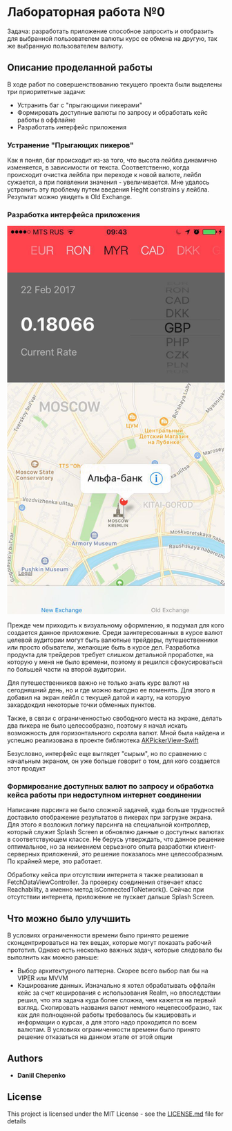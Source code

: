 # Лабораторная работа №0

Задача: разработать приложение способное запросить и отобразить для выбранной пользователем валюты курс ее обмена на другую, так же выбранную пользователем валюту.

## Описание проделанной работы

В ходе работ по совершенствованию текущего проекта были выделены три приоритетные задачи:
* Устранить баг с "прыгающими пикерами"
* Формировать доступные валюты по запросу и обработать кейс работы в оффлайне
* Разработать интерфейс приложения

### Устранение "Прыгающих пикеров"

Как я понял, баг происходит из-за того, что высота лейбла динамично изменяется, в зависимости от текста. Соответственно, когда происходит очистка лейбла при переходе к новой валюте, лейбл сужается, а при появлении значения - увеличивается. Мне удалось устранить эту проблему путем введения Heght constrains у лейбла. Результат можно увидеть в Old Exchange.


### Разработка интерфейса приложения

![Скриншот экрана](/Screenshots/exchange_screenshot.jpg)

Прежде чем приходить к визуальному оформлению, я подумал для кого создается данное приложение. Среди заинтересованных в курсе валют целевой аудитории могут быть валютные трейдеры, путешественники или просто обыватели, желающие быть в курсе дел. Разработка продукта для трейдеров требует слишком детальной проработке, на которую у меня не было времени, поэтому я решился сфокусироваться по большей части на второй аудитории.

Для путешественников важно не только знать курс валют на сегодняшний день, но и где можно выгодно ее поменять. Для этого я добавил на экран лейбл с текущей датой и карту, на которую захардокдил некоторые точки обменных пунктов. 

Также, в связи с ограниченностью свободного места на экране, делать два пикера не было целесообразно, поэтому я начал искать возможность для горизонтального скролла валют. Мной была найдена и успешно реализована в проекте библиотека [AKPickerView-Swift](https://github.com/Akkyie/AKPickerView-Swift)

Безусловно, интерфейс еще выглядет "сырым", но по сравнению с начальным экраном, он уже больше говорит о том, для кого создается этот продукт

### Формирование доступных валют по запросу и обработка кейса работы при недоступном интернет соединении

Написание парсинга не было сложной задачей, куда больше трудностей доставило отображение результатов в пикерах при загрузке экрана. Для этого я возложил логику парсинга на специальной контроллер, который служит Splash Screen и обновляю данные о доступных валютах в соответствующем классе. Не берусь утверждать, что данное решение оптимальное, но за неимением серьезного опыта разработки клиент-серверных приложений, это решение показалось мне целесообразным. По крайней мере, это работает.

Обработку кейса при отсутствии интернета я также реализовал в FetchDataViewController. За проверку соединения отвечает класс Reachability, а именно метод isConnectedToNetwork(). Сейчас при отсутствии интернета, приложение не пускает дальше Splash Screen.

## Что можно было улучшить

В условиях ограниченности времени было принято решение сконцентрироваться на тех вещах, которые могут показать рабочий прототип. Однако есть несколько важных задач, которые следовало бы выполнить как можно раньше: 

* Выбор архитектурного паттерна. Скорее всего выбор пал бы на VIPER или MVVM
* Кэширование данных. Изначально я хотел обрабатывать оффлайн кейс за счет кеширования с использования Realm, но впоследствии решил, что эта задача куда более сложна, чем кажется на первый взгляд. Скопировать названия валют немного нецелесообразно, так как для полноценной работы требовалось бы кэшировать и информации о курсах, а для этого надо проходится по всем валютам. В условиях ограниченности времени было принято решение отказаться на данном этапе от этой опции


## Authors

* **Daniil Chepenko**  


## License

This project is licensed under the MIT License - see the [LICENSE.md](LICENSE.md) file for details


